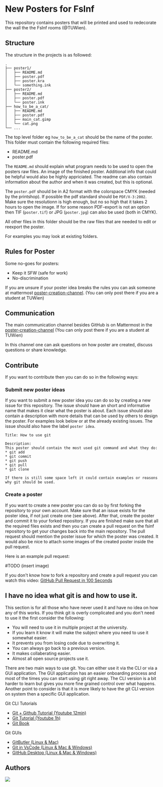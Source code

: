 # New Posters for FsInf

This repository contains posters that will be printed and used to redecorate
the wall the the FsInf rooms (@TUWien).

## Structure

The structure in the projects is as followed:

```
.
├── poster1/
│   ├── README.md
│   ├── poster.pdf
│   ├── poster.kra
│   └── something.ink
├── poster2/
│   ├── README.md
│   ├── poster.pdf
│   └── poster.ink
├── how_to_be_a_cat/
│   ├── README.md
│   ├── poster.pdf
│   ├── main_cat.gimp
│   └── cat.png
└── ...
```

The top level folder eg `how_to_be_a_cat` should be the name of the poster.
This folder must contain the following required files:

- README.md
- poster.pdf

The `README.md` should explain what program needs to be used to open the posters raw files. An image of the finished poster. Additional info that could be helpful would also be highly appriciated. The readme can also contain information about the author and when it was created, but this is optional.

The `poster.pdf` should be in A2 format with the colorspace CMYK (needed by the printshop). If possible the pdf standard should be `PDF/X-3:2002`. Make sure the resolutionn is high enough, but no so high that it takes 2 hours to open the image. If for some reason PDF-export is not an option then TIF (`poster.tif`) or JPG (`poster.jpg`) can also be used (both in CMYK).

All other files in this folder should be the raw files that are needed to edit or reexport the poster.

For examples you may look at existing folders.

## Rules for Poster

Some no-goes for posters:

- Keep it SFW (safe for work)
- No-discrimination

If you are unsure if your poster idea breaks the rules you can ask someone at mattermost [poster-creation-channel](https://mattermost.fsinf.at/fsinf/channels/poster-creation). (You can only post there if you are a student at TUWien)

## Communication

The main communication channel besides GitHub is on Mattermost in the [poster-creation-channel](https://mattermost.fsinf.at/fsinf/channels/poster-creation) (You can only post there if you are a student at TUWien)

In this channel one can ask questions on how poster are created, discuss questions or share knowledge.

## Contribute

If you want to contribute then you can do so in the following ways:

### Submit new poster ideas

If you want to submit a new poster idea you can do so by creating a new issue for this repository. The issue should have an short and informative name that makes it clear what the poster is about. Each issue should also contain a description with more details that can be used by others to design the poster. For examples look below or at the already existing issues. The issue should also have the label `poster idea`.

```
Title: How to use git

Description:
This poster should contain the most used git command and what they do:
* git add
* git commit
* git push
* git pull
* git clone

If there is still some space left it could contain examples or reasons why git should be used.
```

### Create a poster

If you want to create a new poster you can do so by first forking the repository to your own account. Make sure that an issue exists for the poster idea, if not just create one (see above). After that, create the poster and commit it to your forked repository. If you are finished make sure that all the required files exists and then you can create a pull request on the fsinf repository to get your changes back into the main repository. The pull request should mention the poster issue for which the poster was created. It would also be nice to attach some images of the created poster inside the pull request.

Here is an example pull request:

#TODO (insert image)

If you don't know how to fork a repository and create a pull request you can watch this video: [GitHub Pull Request in 100 Seconds](https://www.youtube.com/watch?v=8lGpZkjnkt4)

## I have no idea what git is and how to use it.

This section is for all those who have never used it and have no idea on how any of this works. If you think git is overly complicated and you don't need to use it the first consider the following:

- You will need to use it in multiple project at the university.
- If you learn it know it will make the subject where you need to use it somewhat easier.
- It prevents you from losing code due to overwriting it.
- You can always go back to a previous version.
- It makes collaberating easier.
- Almost all open source projects use it.

There are two main ways to use git. You can either use it via the CLI or via a GUI application. The GUI application has an easier onboarding process and most of the times you can start using git right away. The CLI version is a bit harder to learn but gives you more fine grained control over what happens. Another point to consider is that it is more likely to have the git CLI version on system then a specific GUI application.

Git CLI Tutorials

- [Git + Github Tutorial (Youtube 12min)](https://www.youtube.com/watch?v=HkdAHXoRtos)
- [Git Tutorial (Youtube 1h)](https://youtu.be/8JJ101D3knE)
- [Git Book](https://git-scm.com/book/en/v2)

Git GUIs

- [GitButler (Linux & Mac)](https://gitbutler.com/)
- [Git in VsCode (Linux & Mac & Windows)](https://code.visualstudio.com/docs/sourcecontrol/overview)
- [GitHub Desktop (Linux & Mac & Windows)](https://desktop.github.com/)

## Authors

<a href="https://github.com/fsinf/poster/graphs/contributors">
  <img src="https://contrib.rocks/image?repo=fsinf/poster" />
</a>
